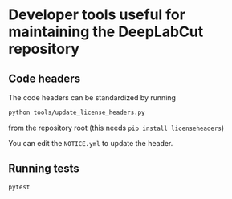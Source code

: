 # Developer tools useful for maintaining the DeepLabCut repository

## Code headers

The code headers can be standardized by running

``` bash
python tools/update_license_headers.py
```

from the repository root (this needs `pip install licenseheaders`)

You can edit the `NOTICE.yml` to update the header.


## Running tests

``` bash
pytest
```
